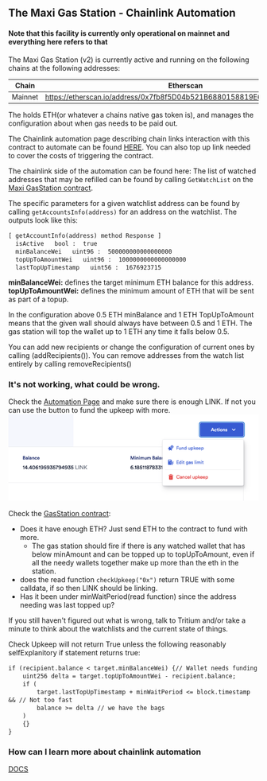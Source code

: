 ## The Maxi Gas Station - Chainlink Automation

#### Note that this facility is currently only operational on mainnet and everything here refers to that

The Maxi Gas Station (v2) is currently active and running on the following chains at the following addresses:

| Chain   | Etherscan                                                                |
|---------|--------------------------------------------------------------------------|
| Mainnet | https://etherscan.io/address/0x7fb8f5D04b521B6880158819E69538655AABD5c4  |


The holds ETH(or whatever a chains native gas token is), and manages the configuration about when gas needs to be paid out.

The Chainlink automation page describing chain links interaction with this contract to automate can be found [HERE](https://automation.chain.link/mainnet/62602467182204477380138952081172885895406053754821061796893606503759482417757).  You can also top up link needed to cover the costs of triggering the contract.


The chainlink side of the automation can be found here: 
The list of watched addresses that may be refilled can be found by calling  `GetWatchList` on the [Maxi GasStation contract](https://etherscan.io/address/0x2F1901f2A82fcC3Ee9010b809938816B3b06FA6A#readContract).

The specific parameters for a given watchlist address can be found by calling `getAccountsInfo(address)` for an address on the watchlist.  The outputs look like this:
```
[ getAccountInfo(address) method Response ]
  isActive   bool :  true
  minBalanceWei   uint96 :  500000000000000000
  topUpToAmountWei   uint96 :  1000000000000000000
  lastTopUpTimestamp   uint56 :  1676923715
```
**minBalanceWei:** defines the target minimum ETH balance for this address.
**topUpToAmountWei:** defines the minimum amount of ETH that will be sent as part of a topup.

In the configuration above 0.5 ETH minBalance and 1 ETH TopUpToAmount means that the given wall should always have between 0.5 and 1 ETH.  The gas station will top the wallet up to 1 ETH any time it falls below 0.5.

You can add new recipients or change the configuration of current ones by calling (addRecipients()).  You can remove addresses from the watch list entirely by calling removeRecipients()

### It's not working, what could be wrong.
Check the [Automation Page](https://automation.chain.link/mainnet/49137003109931569296061861008543141201993692712511923124729013217194676883059) and make sure there is enough LINK.  If not you can use the button to fund the upkeep with more.
![img.png](../docs/images/fundUpkeep.png)

Check the [GasStation contract](https://etherscan.io/address/0x7fb8f5D04b521B6880158819E69538655AABD5c4#writeContract): 

- Does it have enough ETH?  Just send ETH to the contract to fund with more.
   -  The gas station should fire if there is any watched wallet that has below minAmount and can be topped up to topUpToAmount, even if all the needy wallets together make up more than the eth in the station. 
- does the read function `checkUpkeep("0x")` return TRUE with some calldata, if so then LINK should be linking.
- Has it been under minWaitPeriod(read function) since the address needing was last topped up?

If you still haven't figured out what is wrong, talk to Tritium and/or take a minute to think about the watchlists and the current state of things.

Check Upkeep will not return True unless the following reasonably selfExplanitory if statement returns true:

```solidity
if (recipient.balance < target.minBalanceWei) {// Wallet needs funding
    uint256 delta = target.topUpToAmountWei - recipient.balance;
    if (
        target.lastTopUpTimestamp + minWaitPeriod <= block.timestamp && // Not too fast
        balance >= delta // we have the bags
    ) 
    {}
}
```

### How can I learn more about chainlink automation
[DOCS](https://docs.chain.link/chainlink-automation/introduction)
